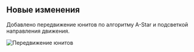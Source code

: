 ## Новые изменения

Добавлено передвижение юнитов по алгоритму A-Star и подсветкой направления движения.

![Передвижение юнитов](https://github.com/{xXZyzzXx}/{Kivy-RPG-Game}/raw/{master}/{data/screenshots}/movement.png)

